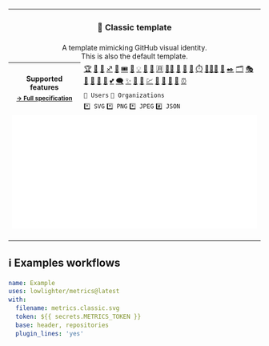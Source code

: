 <!--header-->
<table>
  <tr><th colspan="2"><h3>📗 Classic template</h3></th></tr>
  <tr><td colspan="2" align="center">A template mimicking GitHub visual identity.<br>This is also the default template.<br></td></tr>
  <tr>
    <th rowspan="3">Supported features<br><sub><a href="metadata.yml">→ Full specification</a></sub></th>
    <td><a href="/source/plugins/achievements" title="🏆 Achievements">🏆</a> <a href="/source/plugins/activity" title="📰 Recent activity">📰</a> <a href="/source/plugins/anilist" title="🌸 Anilist watch list and reading list">🌸</a> <a href="/source/plugins/code" title="♐ Code snippet of the day">♐</a> <a href="/source/plugins/discussions" title="💬 Discussions">💬</a> <a href="/source/plugins/followup" title="🎟️ Follow-up of issues and pull requests">🎟️</a> <a href="/source/plugins/gists" title="🎫 Gists">🎫</a> <a href="/source/plugins/habits" title="💡 Coding habits">💡</a> <a href="/source/plugins/introduction" title="🙋 Introduction">🙋</a> <a href="/source/plugins/isocalendar" title="📅 Isometric commit calendar">📅</a> <a href="/source/plugins/languages" title="🈷️ Most used languages">🈷️</a> <a href="/source/plugins/lines" title="👨‍💻 Lines of code changed">👨‍💻</a> <a href="/source/plugins/music" title="🎼 Music plugin">🎼</a> <a href="/source/plugins/nightscout" title="💉 Nightscout">💉</a> <a href="/source/plugins/notable" title="🎩 Notable contributions">🎩</a> <a href="/source/plugins/pagespeed" title="⏱️ Website performances">⏱️</a> <a href="/source/plugins/people" title="🧑‍🤝‍🧑 People plugin">🧑‍🤝‍🧑</a> <a href="/source/plugins/poopmap" title="💩 PoopMap plugin">💩</a> <a href="/source/plugins/posts" title="✒️ Recent posts">✒️</a> <a href="/source/plugins/projects" title="🗂️ Active projects">🗂️</a> <a href="/source/plugins/reactions" title="🎭 Comment reactions">🎭</a> <a href="/source/plugins/repositories" title="📓 Repositories">📓</a> <a href="/source/plugins/rss" title="🗼 Rss feed">🗼</a> <a href="/source/plugins/screenshot" title="📸 Website screenshot">📸</a> <a href="/source/plugins/skyline" title="🌇 GitHub Skyline 3D calendar">🌇</a> <a href="/source/plugins/sponsors" title="💕 GitHub Sponsors">💕</a> <a href="/source/plugins/stackoverflow" title="🗨️ Stackoverflow plugin">🗨️</a> <a href="/source/plugins/stargazers" title="✨ Stargazers over last weeks">✨</a> <a href="/source/plugins/starlists" title="💫 Starlists">💫</a> <a href="/source/plugins/stars" title="🌟 Recently starred repositories">🌟</a> <a href="/source/plugins/stock" title="💹 Stock prices">💹</a> <a href="/source/plugins/support" title="💭 GitHub Community Support">💭</a> <a href="/source/plugins/topics" title="📌 Starred topics">📌</a> <a href="/source/plugins/traffic" title="🧮 Repositories traffic">🧮</a> <a href="/source/plugins/tweets" title="🐤 Latest tweets">🐤</a> <a href="/source/plugins/wakatime" title="⏰ WakaTime plugin">⏰</a></td>
  </tr>
  <tr>
    <td><code>👤 Users</code> <code>👥 Organizations</code></td>
  </tr>
  <tr>
    <td><code>*️⃣ SVG</code> <code>*️⃣ PNG</code> <code>*️⃣ JPEG</code> <code>#️⃣ JSON</code></td>
  </tr>
  <tr>
    <td colspan="2" align="center">
      <img src="https://github.com/lowlighter/metrics/blob/examples/metrics.classic.svg" alt=""></img>
      <img width="900" height="1" alt="">
    </td>
  </tr>
</table>
<!--/header-->

## ℹ️ Examples workflows

<!--examples-->
```yaml
name: Example
uses: lowlighter/metrics@latest
with:
  filename: metrics.classic.svg
  token: ${{ secrets.METRICS_TOKEN }}
  base: header, repositories
  plugin_lines: 'yes'

```
<!--/examples-->